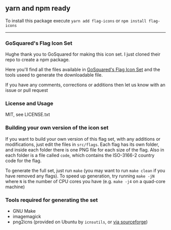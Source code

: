 ## yarn and npm ready

To install this package execute `yarn add flag-icons` or `npm install flag-icons`

----------

### GoSquared's Flag Icon Set

Hughe thank you to GoSquared for making this icon set. I just cloned their repo to create a npm package.

Here you'll find all the files available in [GoSquared's Flag Icon Set][1] and the tools useed to generate the downloadable file.

If you have any comments, corrections or additions then let us know with an issue or pull request

### License and Usage

MIT, see LICENSE.txt

### Building your own version of the icon set

If you want to build your own version of this flag set, with any additions or modifications, just edit the files in `src/flags`. Each flag has its own folder, and inside each folder there is one PNG file for each size of the flag. Also in each folder is a file called `code`, which contains the ISO-3166-2 country code for the flag.

To generate the full set, just run `make` (you may want to run `make clean` if you have removed any flags). To speed up generation, try running `make -jN` where `N` is the number of CPU cores you have (e.g. `make -j4` on a quad-core machine)

### Tools required for generating the set

 * GNU Make
 * imagemagick
 * png2icns (provided on Ubuntu by `icnsutils`, or [via sourceforge](http://icns.sourceforge.net/))


[1]: https://www.gosquared.com/resources/flag-icons
